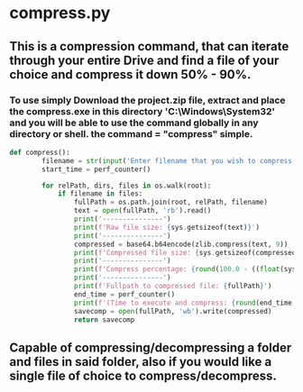 # compress.py

## This is a compression command, that can iterate through your entire Drive and find a file of your choice and compress it down 50% - 90%.

### To use simply Download the project.zip file, extract and place the compress.exe in this directory 'C:\Windows\System32' and you will be able to use the command globally in any directory or shell. the command = "compress" simple.

```Python
def compress():
        filename = str(input('Enter filename that you wish to compress: '))
        start_time = perf_counter()

        for relPath, dirs, files in os.walk(root):
            if filename in files:
                fullPath = os.path.join(root, relPath, filename)
                text = open(fullPath, 'rb').read()
                print('---------------')
                print(f'Raw file size: {sys.getsizeof(text)}')
                print('---------------')
                compressed = base64.b64encode(zlib.compress(text, 9))
                print(f'Compressed file size: {sys.getsizeof(compressed)}')
                print('---------------')
                print(f'Compress percentage: {round(100.0 - ((float(sys.getsizeof(compressed))/float(sys.getsizeof(text))) * 100.0), 2)}%')
                print('---------------')
                print(f'Fullpath to compressed file: {fullPath}')
                end_time = perf_counter()
                print(f'(Time to execute and compress: {round(end_time - start_time, 2)}s)')
                savecomp = open(fullPath, 'wb').write(compressed)
                return savecomp

```

##  Capable of compressing/decompressing a folder and files in said folder, also if you would like a single file of choice to compress/decompress.
